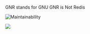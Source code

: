 GNR stands for GNU GNR is Not Redis

![Maintainability](https://api.codeclimate.com/v1/badges/d83393aae897ad8814f2/maintainability)

![](https://travis-ci.org/mindaslab/gnr.svg?branch=master)
